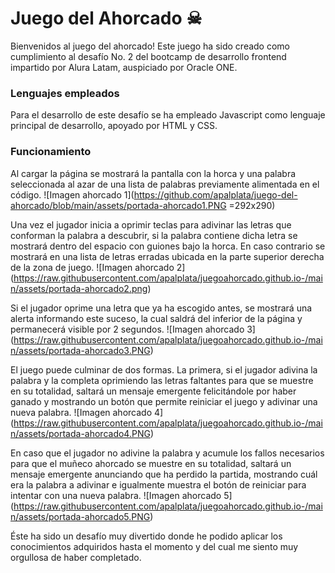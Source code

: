 # Juego del Ahorcado ☠

Bienvenidos al juego del ahorcado! Este juego ha sido creado como cumplimiento al desafío No. 2 del bootcamp de desarrollo frontend impartido por Alura Latam, auspiciado por Oracle ONE.

### Lenguajes empleados
Para el desarrollo de este desafío se ha empleado Javascript como lenguaje principal de desarrollo, apoyado por HTML y CSS.

### Funcionamiento
Al cargar la página se mostrará la pantalla con la horca y una palabra seleccionada al azar de una lista de palabras previamente alimentada en el código.
![Imagen ahorcado 1](https://github.com/apalplata/juego-del-ahorcado/blob/main/assets/portada-ahorcado1.PNG =292x290)

Una vez el jugador inicia a oprimir teclas para adivinar las letras que conforman la palabra a descubrir, si la palabra contiene dicha letra se mostrará dentro del espacio con guiones bajo la horca. En caso contrario se mostrará en una lista de letras erradas ubicada en la parte superior derecha de la zona de juego.
![Imagen ahorcado 2]
(https://raw.githubusercontent.com/apalplata/juegoahorcado.github.io-/main/assets/portada-ahorcado2.png)

Si el jugador oprime una letra que ya ha escogido antes, se mostrará una alerta informando este suceso, la cual saldrá del inferior de la página y permanecerá visible por 2 segundos.
![Imagen ahorcado 3]
(https://raw.githubusercontent.com/apalplata/juegoahorcado.github.io-/main/assets/portada-ahorcado3.PNG)

El juego puede culminar de dos formas. La primera, si el jugador adivina la palabra y la completa oprimiendo las letras faltantes para que se muestre en su totalidad, saltará un mensaje emergente felicitándole por haber ganado y mostrando un botón que permite reiniciar el juego y adivinar una nueva palabra.
![Imagen ahorcado 4]
(https://raw.githubusercontent.com/apalplata/juegoahorcado.github.io-/main/assets/portada-ahorcado4.PNG)

En caso que el jugador no adivine la palabra y acumule los fallos necesarios para que el muñeco ahorcado se muestre en su totalidad, saltará un mensaje emergente anunciando que ha perdido la partida, mostrando cuál era la palabra a adivinar e igualmente muestra el botón de reiniciar para intentar con una nueva palabra.
![Imagen ahorcado 5]
(https://raw.githubusercontent.com/apalplata/juegoahorcado.github.io-/main/assets/portada-ahorcado5.PNG)

Éste ha sido un desafío muy divertido donde he podido aplicar los conocimientos adquiridos hasta el momento y del cual me siento muy orgullosa de haber completado.
